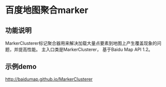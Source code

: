 百度地图聚合marker
=======================

功能说明
--------------------------

MarkerClusterer标记聚合器用来解决加载大量点要素到地图上产生覆盖现象的问题，并提高性能。 主入口类是MarkerClusterer， 基于Baidu Map API 1.2。

示例demo
-------------------

http://baidumap.github.io/MarkerClusterer
